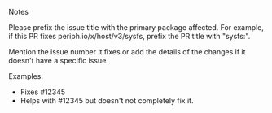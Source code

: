 Notes

Please prefix the issue title with the primary package affected. For example, if
this PR fixes periph.io/x/host/v3/sysfs, prefix the PR title with "sysfs:".

Mention the issue number it fixes or add the details of the changes if it
doesn't have a specific issue.

Examples:

- Fixes #12345
- Helps with #12345 but doesn't not completely fix it.
